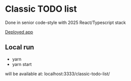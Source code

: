 # Classic TODO list

Done in senior code-style with 2025 React/Typescript stack

[Deployed app](https://curillaenator.github.io/classic-todo-list/)

## Local run

- yarn
- yarn start

will be available at: localhost:3333/classic-todo-list/
